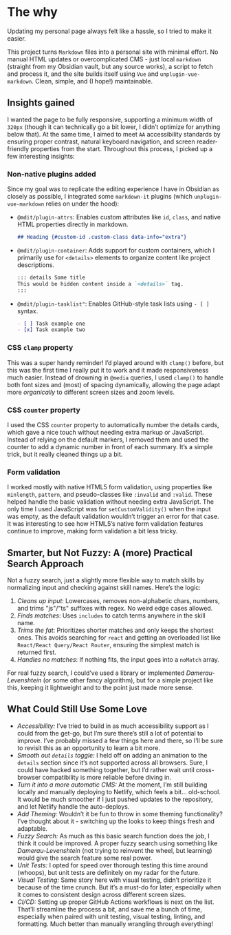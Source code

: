 # The why

Updating my personal page always felt like a hassle, so I tried to make it easier.

This project turns `Markdown` files into a personal site with minimal effort. No manual HTML updates or overcomplicated CMS - just local `markdown` (straight from my Obsidian vault, but any source works), a script to fetch and process it, and the site builds itself using `Vue` and `unplugin-vue-markdown`. Clean, simple, and (I hope!) maintainable.

## Insights gained

I wanted the page to be fully responsive, supporting a minimum width of `320px` (though it can technically go a bit lower, I didn’t optimize for anything below that). At the same time, I aimed to meet `AA` accessibility standards by ensuring proper contrast, natural keyboard navigation, and screen reader-friendly properties from the start. Throughout this process, I picked up a few interesting insights:

### Non-native plugins added

Since my goal was to replicate the editing experience I have in Obsidian as closely as possible, I integrated some `markdown-it` plugins (which `unplugin-vue-markdown` relies on under the hood):

- `@mdit/plugin-attrs`: Enables custom attributes like `id`, `class`, and native HTML properties directly in markdown.
  ```md
  ## Heading {#custom-id .custom-class data-info="extra"}
  ```
- `@mdit/plugin-container`: Adds support for custom containers, which I primarily use for `<details>` elements to organize content like project descriptions.
  ```md
  ::: details Some title
  This would be hidden content inside a `<details>` tag.
  :::
  ```
- `@mdit/plugin-tasklist"`: Enables GitHub-style task lists using `- [ ]` syntax.
  ```md
  - [ ] Task example one
  - [x] Task example two
  ```

### CSS `clamp` property

This was a super handy reminder!
I’d played around with `clamp()` before, but this was the first time I really put it to work and it made responsiveness much easier. Instead of drowning in `@media` queries, I used `clamp()` to handle both font sizes and (most) of spacing dynamically, allowing the page adapt more _organically_ to different screen sizes and zoom levels.

### CSS `counter` property

I used the CSS `counter` property to automatically number the details cards, which gave a nice touch without needing extra markup or JavaScript. Instead of relying on the default markers, I removed them and used the counter to add a dynamic number in front of each summary. It’s a simple trick, but it really cleaned things up a bit.

### Form validation

I worked mostly with native HTML5 form validation, using properties like `minlength`, `pattern`, and pseudo-classes like `:invalid` and `:valid`. These helped handle the basic validation without needing extra JavaScript. The only time I used JavaScript was for `setCustomValidity()` when the input was empty, as the default validation wouldn’t trigger an error for that case. It was interesting to see how HTML5’s native form validation features continue to improve, making form validation a bit less tricky.

## Smarter, but Not Fuzzy: A (more) Practical Search Approach

Not a fuzzy search, just a slightly more flexible way to match skills by normalizing input and checking against skill names. Here’s the logic:

1. _Cleans up input_: Lowercases, removes non-alphabetic chars, numbers, and trims "js"/"ts" suffixes with regex. No weird edge cases allowed.
2. _Finds matches_: Uses `includes` to catch terms anywhere in the skill name.
3. _Trims the fat_: Prioritizes shorter matches and only keeps the shortest ones. This avoids searching for `react` and getting an overloaded list like `React/React Query/React Router`, ensuring the simplest match is returned first.
4. _Handles no matches_: If nothing fits, the input goes into a `noMatch` array.

For real fuzzy search, I could’ve used a library or implemented _Damerau-Levenshtein_ (or some other fancy algorithm), but for a simple project like this, keeping it lightweight and to the point just made more sense.

## What Could Still Use Some Love

- _Accessibility:_ I’ve tried to build in as much accessibility support as I could from the get-go, but I’m sure there’s still a lot of potential to improve. I’ve probably missed a few things here and there, so I’ll be sure to revisit this as an opportunity to learn a bit more.
- _Smooth out `details` toggle:_ I held off on adding an animation to the `details` section since it’s not supported across all browsers. Sure, I could have hacked something together, but I’d rather wait until cross-browser compatibility is more reliable before diving in.
- _Turn it into a more automatic CMS:_ At the moment, I’m still building locally and manually deploying to Netlify, which feels a bit… old-school. It would be much smoother if I just pushed updates to the repository, and let Netlify handle the auto-deploys.
- _Add Theming:_ Wouldn’t it be fun to throw in some theming functionality? I’ve thought about it - switching up the looks to keep things fresh and adaptable.
- _Fuzzy Search:_ As much as this basic search function does the job, I think it could be improved. A proper fuzzy search using something like _Damerau-Levenshtein_ (not trying to reinvent the wheel, but learning) would give the search feature some real power.
- _Unit Tests:_ I opted for speed over thorough testing this time around (whoops), but unit tests are definitely on my radar for the future.
- _Visual Testing:_ Same story here with visual testing, didn’t prioritize it because of the time crunch. But it’s a must-do for later, especially when it comes to consistent design across different screen sizes.
- _CI/CD:_ Setting up proper GitHub Actions workflows is next on the list. That’ll streamline the process a bit, and save me a bunch of time, especially when paired with unit testing, visual testing, linting, and formatting. Much better than manually wrangling through everything!
